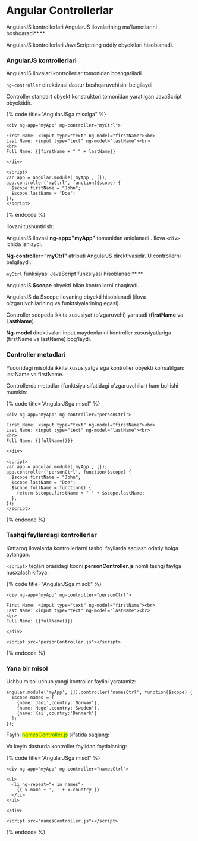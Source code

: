 # Angular Controllerlar

AngularJS kontrollerlari AngularJS ilovalarining ma'lumotlarini boshqaradi**.**

AngularJS kontrollerlari JavaScriptning oddiy obyektlari hisoblanadi.

### AngularJS kontrollerlari

AngularJS ilovalari kontrollerlar tomonidan boshqariladi.

`ng-controller` direktivasi dastur boshqaruvchisini belgilaydi.

Controller standart obyekt konstruktori tomonidan yaratilgan JavaScript obyektidir.

{% code title="AngularJSga misolga" %}
```
<div ng-app="myApp" ng-controller="myCtrl">

First Name: <input type="text" ng-model="firstName"><br>
Last Name: <input type="text" ng-model="lastName"><br>
<br>
Full Name: {{firstName + " " + lastName}}

</div>

<script>
var app = angular.module('myApp', []);
app.controller('myCtrl', function($scope) {
  $scope.firstName = "John";
  $scope.lastName = "Doe";
});
</script>
```
{% endcode %}

Ilovani tushuntirish:

AngularJS ilovasi **ng-app="myApp"** tomonidan aniqlanadi . Ilova `<div>` ichida ishlaydi.

**Ng-controller="myCtrl"** atributi AngularJS direktivasidir. U controllerni belgilaydi.

`myCtrl` funksiyasi JavaScript funksiyasi hisoblanadi**.**

AngularJS **$scope** obyekti bilan kontrollerni chaqiradi.

AngularJS da $scope ilovaning obyekti hisoblanadi (ilova o'zgaruvchilarining va funktsiyalarining egasi).

Controller scopeda ikkita xususiyat (o'zgaruvchi) yaratadi (**firstName** va **LastName**).

**Ng-model** direktivalari input maydonlarini kontroller xususiyatlariga (firstName va lastName) bog'laydi.

### Controller metodlari

Yuqoridagi misolda ikkita xususiyatga ega kontroller obyekti ko'rsatilgan: lastName va firstName.

Controllerda metodlar (funktsiya sifatidagi o'zgaruvchilar) ham bo'lishi mumkin:

{% code title="AngularJSga misol" %}
```
<div ng-app="myApp" ng-controller="personCtrl">

First Name: <input type="text" ng-model="firstName"><br>
Last Name: <input type="text" ng-model="lastName"><br>
<br>
Full Name: {{fullName()}}

</div>

<script>
var app = angular.module('myApp', []);
app.controller('personCtrl', function($scope) {
  $scope.firstName = "John";
  $scope.lastName = "Doe";
  $scope.fullName = function() {
    return $scope.firstName + " " + $scope.lastName;
  };
});
</script>
```
{% endcode %}

### Tashqi fayllardagi kontrollerlar

Kattaroq ilovalarda kontrollerlarni tashqi fayllarda saqlash odatiy holga aylangan.

`<script>` teglari orasidagi kodni **personController.js** nomli tashqi faylga nusxalash kifoya:

{% code title="AngularJSga misol:" %}
```
<div ng-app="myApp" ng-controller="personCtrl">

First Name: <input type="text" ng-model="firstName"><br>
Last Name: <input type="text" ng-model="lastName"><br>
<br>
Full Name: {{fullName()}}

</div>

<script src="personController.js"></script>
```
{% endcode %}

### Yana bir misol

Ushbu misol uchun yangi kontroller faylini yaratamiz:

```
angular.module('myApp', []).controller('namesCtrl', function($scope) {
  $scope.names = [
    {name:'Jani',country:'Norway'},
    {name:'Hege',country:'Sweden'},
    {name:'Kai',country:'Denmark'}
  ];
});
```

Faylni <mark style="color:green;">namesController.js</mark> sifatida saqlang:

Va keyin dasturda kontroller faylidan foydalaning:

{% code title="AngularJSga misol" %}
```
<div ng-app="myApp" ng-controller="namesCtrl">

<ul>
  <li ng-repeat="x in names">
    {{ x.name + ', ' + x.country }}
  </li>
</ul>

</div>

<script src="namesController.js"></script>
```
{% endcode %}
